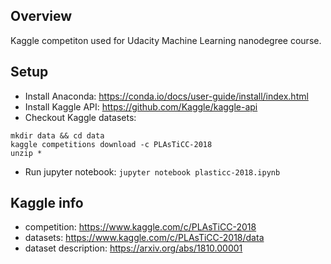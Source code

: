 ## Overview

Kaggle competiton used for Udacity Machine Learning nanodegree course.

## Setup

- Install Anaconda: https://conda.io/docs/user-guide/install/index.html
- Install Kaggle API: https://github.com/Kaggle/kaggle-api
- Checkout Kaggle datasets:
```
mkdir data && cd data
kaggle competitions download -c PLAsTiCC-2018
unzip *
```
- Run jupyter notebook: `jupyter notebook plasticc-2018.ipynb`

## Kaggle info

- competition: https://www.kaggle.com/c/PLAsTiCC-2018
- datasets: https://www.kaggle.com/c/PLAsTiCC-2018/data
- dataset description: https://arxiv.org/abs/1810.00001
